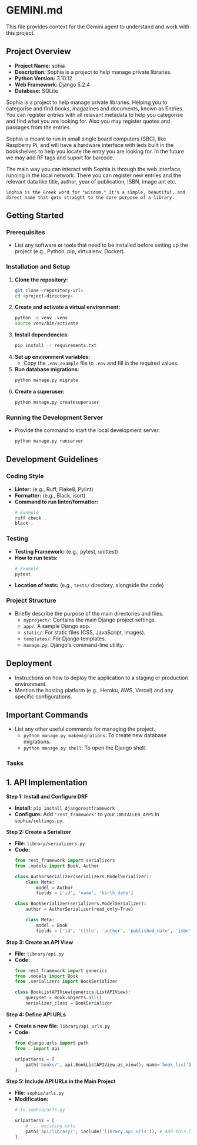 # GEMINI.md

This file provides context for the Gemini agent to understand and work with this project.

## Project Overview

*   **Project Name:** sohia
*   **Description:** Sophia is a project to help manage private libraries.
*   **Python Version:** 3.10.12
*   **Web Framework:** Django 5.2.4
*   **Database:** SQLite

Sophia is a project to help manage private libraries. Helping you to categorise and find books, magazines and documents, known as Entries.
You can register entries with all relavant metadata to help you categorise and find what you are looking for.
Also you may register quotes and passages from the entries.

Sophia is meant to run in small single board computers (SBC), like Raspberry Pi, and will have a hardware interface with leds built in the bookshelves to help you locate the entry you are looking for. In the future we may add RF tags and suport for barcode.

The main way you can interact with Sophia is through the web interface, running in the local network. There you can register new entries and the relevant data like title, author, year of publication, ISBN, image ant etc.

    Sophia is the Greek word for "wisdom." It's a simple, beautiful, and direct name that gets straight to the core purpose of a library.

## Getting Started

### Prerequisites

*   List any software or tools that need to be installed before setting up the project (e.g., Python, pip, virtualenv, Docker).

### Installation and Setup

1.  **Clone the repository:**
    ```bash
    git clone <repository-url>
    cd <project-directory>
    ```
2.  **Create and activate a virtual environment:**
    ```bash
    python -m venv .venv
    source venv/bin/activate
    ```
3.  **Install dependencies:**
    ```bash
    pip install -r requirements.txt
    ```
4.  **Set up environment variables:**
    *   Copy the `.env.example` file to `.env` and fill in the required values.
5.  **Run database migrations:**
    ```bash
    python manage.py migrate
    ```
6.  **Create a superuser:**
    ```bash
    python manage.py createsuperuser
    ```

### Running the Development Server

*   Provide the command to start the local development server.
    ```bash
    python manage.py runserver
    ```

## Development Guidelines

### Coding Style

*   **Linter:** (e.g., Ruff, Flake8, Pylint)
*   **Formatter:** (e.g., Black, isort)
*   **Command to run linter/formatter:**
    ```bash
    # Example
    ruff check .
    black .
    ```

### Testing

*   **Testing Framework:** (e.g., pytest, unittest)
*   **How to run tests:**
    ```bash
    # Example
    pytest
    ```
*   **Location of tests:** (e.g., `tests/` directory, alongside the code)

### Project Structure

*   Briefly describe the purpose of the main directories and files.
    *   `myproject/`: Contains the main Django project settings.
    *   `app/`: A sample Django app.
    *   `static/`: For static files (CSS, JavaScript, images).
    *   `templates/`: For Django templates.
    *   `manage.py`: Django's command-line utility.

## Deployment

*   Instructions on how to deploy the application to a staging or production environment.
*   Mention the hosting platform (e.g., Heroku, AWS, Vercel) and any specific configurations.

## Important Commands

*   List any other useful commands for managing the project.
    *   `python manage.py makemigrations`: To create new database migrations.
    *   `python manage.py shell`: To open the Django shell.

### Tasks

## 1. API Implementation

**Step 1: Install and Configure DRF**

*   **Install:** `pip install djangorestframework`
*   **Configure:** Add `'rest_framework'` to your `INSTALLED_APPS` in `sophia/settings.py`.

**Step 2: Create a Serializer**

*   **File:** `library/serializers.py`
*   **Code:**
    ```python
    from rest_framework import serializers
    from .models import Book, Author

    class AuthorSerializer(serializers.ModelSerializer):
        class Meta:
            model = Author
            fields = ['id', 'name', 'birth_date']

    class BookSerializer(serializers.ModelSerializer):
        author = AuthorSerializer(read_only=True)

        class Meta:
            model = Book
            fields = ['id', 'title', 'author', 'published_date', 'isbn']
    ```

**Step 3: Create an API View**

*   **File:** `library/api.py`
*   **Code:**
    ```python
    from rest_framework import generics
    from .models import Book
    from .serializers import BookSerializer

    class BookListAPIView(generics.ListAPIView):
        queryset = Book.objects.all()
        serializer_class = BookSerializer
    ```

**Step 4: Define API URLs**

*   **Create a new file:** `library/api_urls.py`
*   **Code:**
    ```python
    from django.urls import path
    from . import api

    urlpatterns = [
        path('books/', api.BookListAPIView.as_view(), name='book-list'),
    ]
    ```

**Step 5: Include API URLs in the Main Project**

*   **File:** `sophia/urls.py`
*   **Modification:**
    ```python
    # In sophia/urls.py

    urlpatterns = [
        # ... existing urls
        path('api/library/', include('library.api_urls')), # Add this line
    ]
    ```
